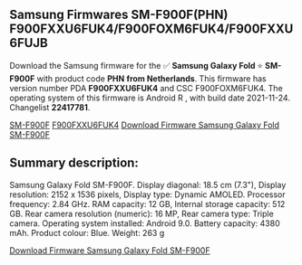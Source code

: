 <h2>Samsung Firmwares SM-F900F(PHN) F900FXXU6FUK4/F900FOXM6FUK4/F900FXXU6FUJB</h2>
Download the Samsung firmware for the ✅ <strong>Samsung Galaxy Fold </strong> ⭐ <strong>SM-F900F</strong> with product code <strong>PHN</strong> <strong> from Netherlands</strong>. This firmware has version number PDA <strong>F900FXXU6FUK4</strong> and CSC F900FOXM6FUK4. The operating system of this firmware is Android R , with build date 2021-11-24. Changelist <strong>22417781</strong>.


[SM-F900F](https://samfirm.shop/samsung/model/SM-F900F)
[F900FXXU6FUK4](https://samfirm.shop/samsung/pda/F900FXXU6FUK4)
[Download Firmware Samsung Galaxy Fold SM-F900F](https://samfirm.shop/samsung/firmware/477552)
<h2>Summary description:</h2>
<p>Samsung Galaxy Fold SM-F900F. Display diagonal: 18.5 cm (7.3"), Display resolution: 2152 x 1536 pixels, Display type: Dynamic AMOLED. Processor frequency: 2.84 GHz. RAM capacity: 12 GB, Internal storage capacity: 512 GB. Rear camera resolution (numeric): 16 MP, Rear camera type: Triple camera. Operating system installed: Android 9.0. Battery capacity: 4380 mAh. Product colour: Blue. Weight: 263 g</p>


[Download Firmware Samsung Galaxy Fold SM-F900F](https://samfirm.shop/samsung/firmware/477552)
